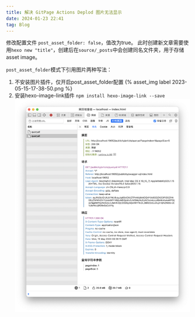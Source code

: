 ```yaml
---
title: 解决 GitPage Actions Deplod 图片无法显示
date: 2024-01-23 22:41
tag: Blog
---
```


修改配置文件
`post_asset_folder: false`，值改为true。
此时创建新文章需要使用`hexo new "title"`，创建后在`source/_posts`中会创建同名文件夹，用于存储asset image。

`post_asset_folder`模式下引用图片两种写法：
1. 不安装图片插件，仅开启post_asset_folder配置
{% asset_img label 2023-05-15-17-38-50.png %}
1. 安装hexo-image-link插件
`npm install hexo-image-link --save`
![label](Swagger-接口请求路径被url编码/2023-05-15-17-38-50.png)